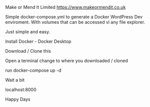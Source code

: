 Make or Mend It Limited
https://www.makeormendit.co.uk

Simple docker-compose.yml to generate a Docker WordPress Dev enviroment. With volumes that can be accessed vi any file explorer.

Just simple and easy.

Install Docker - Docker Desktop

Download / Clone this

Open a terminal change to where you downloaded / cloned

run docker-compose up -d

Wait a bit

localhost:8000

Happy Days

